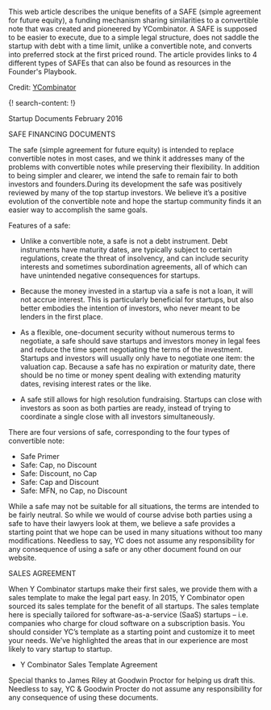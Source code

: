 
This web article describes the unique benefits of a SAFE (simple agreement for future equity), a funding mechanism sharing similarities to a convertible note that was created and pioneered by YCombinator. A SAFE is supposed to be easier to execute, due to a simple legal structure, does not saddle the startup with debt with a time limit, unlike a convertible note, and converts into preferred stock at the first priced round. The article provides links to 4 different types of SAFEs that can also be found as resources in the Founder's Playbook. 

Credit: [YCombinator](https://www.ycombinator.com/)

{! search-content: !}

Startup Documents
February 2016

SAFE FINANCING DOCUMENTS

The safe (simple agreement for future equity) is intended to replace convertible notes in most cases, and we think it addresses many of the problems with convertible notes while preserving their flexibility.
In addition to being simpler and clearer, we intend the safe to remain fair to both investors and founders.During its development the safe was positively reviewed by many of the top startup investors. We believe it’s a positive evolution of the convertible note and hope the startup community finds it an easier way to accomplish the same goals.

Features of a safe:

* Unlike a convertible note, a safe is not a debt instrument. Debt instruments have maturity dates, are typically subject to certain regulations, create the threat of insolvency, and can include security interests and sometimes subordination agreements, all of which can have unintended negative consequences for startups.

* Because the money invested in a startup via a safe is not a loan, it will not accrue interest. This is particularly beneficial for startups, but also better embodies the intention of investors, who never meant to be lenders in the first place.

* As a flexible, one-document security without numerous terms to negotiate, a safe should save startups and investors money in legal fees and reduce the time spent negotiating the terms of the investment. Startups and investors will usually only have to negotiate one item: the valuation cap. Because a safe has no expiration or maturity date, there should be no time or money spent dealing with extending maturity dates, revising interest rates or the like.

* A safe still allows for high resolution fundraising. Startups can close with investors as soon as both parties are ready, instead of trying to coordinate a single close with all investors simultaneously.

There are four versions of safe, corresponding to the four types of convertible note:

* Safe Primer
* Safe: Cap, no Discount
* Safe: Discount, no Cap
* Safe: Cap and Discount
* Safe: MFN, no Cap, no Discount

While a safe may not be suitable for all situations, the terms are intended to be fairly neutral. So while we would of course advise both parties using a safe to have their lawyers look at them, we believe a safe provides a starting point that we hope can be used in many situations without too many modifications. Needless to say, YC does not assume any responsibility for any consequence of using a safe or any other document found on our website.

SALES AGREEMENT

When Y Combinator startups make their first sales, we provide them with a sales template to make the legal part easy. In 2015, Y Combinator open sourced its sales template for the benefit of all startups.
The sales template here is specially tailored for software-as-a-service (SaaS) startups – i.e. companies who charge for cloud software on a subscription basis. You should consider YC’s template as a starting point and customize it to meet your needs. We’ve highlighted the areas that in our experience are most likely to vary startup to startup.

* Y Combinator Sales Template Agreement

Special thanks to James Riley at Goodwin Proctor for helping us draft this. Needless to say, YC & Goodwin Procter do not assume any responsibility for any consequence of using these documents.
